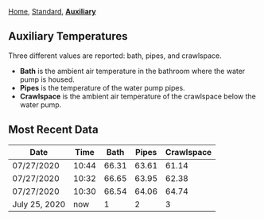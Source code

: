 [Home](./index.html), [Standard](./STD.html), [**Auxiliary**](./AUX.html)

## Auxiliary Temperatures

Three different values are reported: bath, pipes, and crawlspace.
- **Bath** is the ambient air temperature in the bathroom where the water pump is housed.
- **Pipes** is the temperature of the water pump pipes.
- **Crawlspace** is the ambient air temperature of the crawlspace below the water pump.

## Most Recent Data

| Date | Time | Bath | Pipes | Crawlspace |
| ---- | ---- | ---- | ----- |  --------  |
| 07/27/2020 | 10:44 | 66.31 | 63.61 | 61.14 |
| 07/27/2020 | 10:32 | 66.65 | 63.95 | 62.38 |
| 07/27/2020 | 10:30 | 66.54 | 64.06 | 64.74 |
| July 25, 2020  | now | 1 | 2 | 3 |
